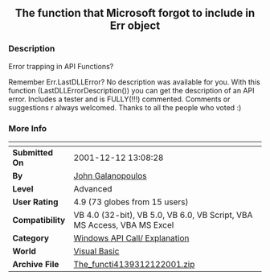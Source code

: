 ﻿<div align="center">

## The function that Microsoft forgot to include in Err object


</div>

### Description

Error trapping in API Functions?

Remember Err.LastDLLError? No description was available for you. With this function (LastDLLErrorDescription()) you can get the description of an API error. Includes a tester and is FULLY(!!!) commented. Comments or suggestions r always welcomed. Thanks to all the people who voted :)
 
### More Info
 


<span>             |<span>
---                |---
**Submitted On**   |2001-12-12 13:08:28
**By**             |[John Galanopoulos](https://github.com/Planet-Source-Code/PSCIndex/blob/master/ByAuthor/john-galanopoulos.md)
**Level**          |Advanced
**User Rating**    |4.9 (73 globes from 15 users)
**Compatibility**  |VB 4\.0 \(32\-bit\), VB 5\.0, VB 6\.0, VB Script, VBA MS Access, VBA MS Excel
**Category**       |[Windows API Call/ Explanation](https://github.com/Planet-Source-Code/PSCIndex/blob/master/ByCategory/windows-api-call-explanation__1-39.md)
**World**          |[Visual Basic](https://github.com/Planet-Source-Code/PSCIndex/blob/master/ByWorld/visual-basic.md)
**Archive File**   |[The\_functi4139312122001\.zip](https://github.com/Planet-Source-Code/john-galanopoulos-the-function-that-microsoft-forgot-to-include-in-err-object__1-29693/archive/master.zip)








